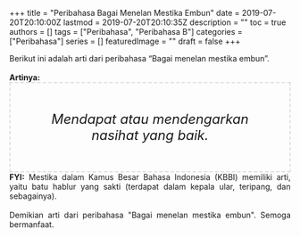 +++
title = "Peribahasa Bagai Menelan Mestika Embun"
date = 2019-07-20T20:10:00Z
lastmod = 2019-07-20T20:10:35Z
description = ""
toc = true
authors = []
tags = ["Peribahasa", "Peribahasa B"]
categories = ["Peribahasa"]
series = []
featuredImage = ""
draft = false
+++

<div dir="ltr" style="text-align: left;" trbidi="on"><div style="text-align: justify;">Berikut ini adalah arti dari peribahasa “Bagai menelan mestika embun”.</div><br /><div style="text-align: justify;"><b>Artinya:</b></div><div style="border: 2px dashed #ddd; font-size: 24px; height: auto; margin: 0 auto; padding: 50px; text-align: center; width: auto;"><i>Mendapat atau mendengarkan nasihat yang baik.</i></div><div style="text-align: justify;"><b>FYI:</b> Mestika dalam Kamus Besar Bahasa Indonesia (KBBI) memiliki arti, yaitu batu hablur yang sakti (terdapat dalam kepala ular, teripang, dan sebagainya).<br /><br /></div><div style="text-align: justify;">Demikian arti dari peribahasa "Bagai menelan mestika embun". Semoga bermanfaat.</div></div>
